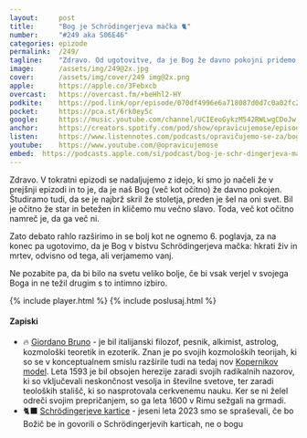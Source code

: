 ```yaml
---
layout: 	post
title:  	"Bog je Schrödingerjeva mačka 🐈‍"
number: 	"#249 aka S06E46"
categories:	epizode
permalink:	/249/
tagline: 	"Zdravo. Od ugotovitve, da je Bog že davno pokojni pridemo do ugotivitve, da je Bog pravzaprav Schrödingerjeva mačka" 
image:		/assets/img/249@2x.jpg
cover:		/assets/img/cover/249 img@2x.png
apple:		https://apple.co/3Febxcb
overcast:	https://overcast.fm/+beHhl2-HY
podkite:	https://pod.link/opr/episode/070df4996e6a718087d0d7c0a02fc215
pocket:		https://pca.st/6rk0ey5c
google:		https://music.youtube.com/channel/UCIEeoGykzM542RWLwgCDoJw
anchor:		https://creators.spotify.com/pod/show/opravicujemose/episodes/Bog-je-Schrdingerjeva-maka-e2vjs2c
listen:		https://www.listennotes.com/podcasts/opravičujemo-se-za/bog-je-schrödingerjeva-mačka-FbfZ8HTD137/embed/
youtube:	https://www.youtube.com/@opravicujemose
embed:	https://podcasts.apple.com/si/podcast/bog-je-schr-dingerjeva-ma-ka/id1514750013?i=1000697282270
---
```


Zdravo. V tokratni epizodi se nadaljujemo z idejo, ki smo jo načeli že v prejšnji epizodi in to je, da je naš Bog (več kot očitno) že davno pokojen. Študiramo tudi, da se je najbrž skril že stoletja, preden je šel na oni svet. Bil je očitno že star in betežen in kličemo mu večno slavo. Toda, več kot očitno namreč je, da ga več ni. 

Zato debato rahlo razširimo in se bolj kot ne ognemo 6. poglavja, za na konec pa ugotovimo, da je Bog v bistvu Schrödingerjeva mačka: hkrati živ in mrtev, odvisno od tega, ali verjamemo vanj. 

Ne pozabite pa, da bi bilo na svetu veliko bolje, če bi vsak verjel v svojega Boga in ne težil drugim s to intimno izbiro. 

{% include player.html %}
{% include poslusaj.html %}

<!--break-->

#### Zapiski

- 🔥 [Giordano Bruno](https://en.wikipedia.org/wiki/Giordano_Bruno) - je bil italijanski filozof, pesnik, alkimist, astrolog, kozmološki teoretik in ezoterik. Znan je po svojih kozmoloških teorijah, ki so se v konceptualnem smislu razširile tudi na tedaj nov [Kopernikov model](https://en.wikipedia.org/wiki/Nicolaus_Copernicus). Leta 1593 je bil obsojen herezije zaradi svojih radikalnih nazorov, ki so vključevali neskončnost vesolja in številne svetove, ter zaradi teoloških stališč, ki so nasprotovala cerkvenemu nauku. Ker se ni želel odreči svojim prepričanjem, so ga leta 1600 v Rimu sežgali na grmadi. 
- 🐈‍⬛ [Schrödingerjeve kartice](https://opravicujemo.se/186/) - jeseni leta 2023 smo se spraševali, če bo Božič be in govorili o Schrödingerjevih karticah, ne o bogu 